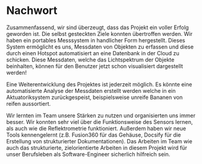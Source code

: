 # Nachwort

Zusammenfassend, wir sind überzeugt, dass das Projekt ein voller Erfolg geworden ist.
Die selbst gesteckten Ziele konnten übertroffen werden.
Wir haben ein portables Messsystem in handlicher Form hergestellt.
Dieses System ermöglicht es uns, Messdaten von Objekten zu erfassen und diese durch einen Hotspot automatisiert an eine Datenbank in der Cloud zu schicken.
Diese Messdaten, welche das Lichtspektrum der Objekte beinhalten, können für den Benutzer jetzt schon visualisiert dargestellt werden!

Eine Weiterentwicklung des Projektes ist jederzeit möglich.
Es könnte eine automatisierte Analyse der Messdaten erstellt werden welche in ein Aktuatoriksystem zurückgespeist, beispielsweise unreife Bananen von reifen aussortiert.

Wir lernten im Team unsere Stärken zu nutzen und organisierten uns immer besser.
Wir konnten sehr viel über die Funktionsweise des Sensors lernen, als auch wie die Reflektrometrie funktioniert.
Außerdem haben wir neue Tools kennengelernt (z.B. Fusion360 für das Gehäuse, Docsify für die Erstellung von strukturierter Dokumentationen).
Das Arbeiten im Team wie auch das strukturierte, zielorientierte Arbeiten in diesem Projekt wird für unser Berufsleben als Software-Engineer sicherlich hilfreich sein.
